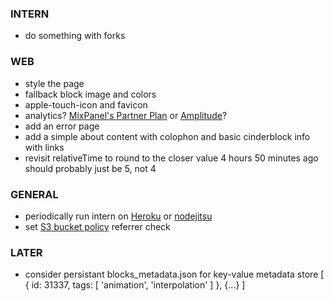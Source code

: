 
### INTERN
- do something with forks

### WEB
- style the page
- fallback block image and colors
- apple-touch-icon and favicon
- analytics? [MixPanel's Partner Plan](https://mixpanel.com/free/) or [Amplitude](https://amplitude.com)?
- add an error page
- add a simple about content with colophon and basic cinderblock info with links
- revisit relativeTime to round to the closer value 4 hours 50 minutes ago should probably just be 5, not 4

### GENERAL
- periodically run intern on [Heroku](https://www.heroku.com/) or [nodejitsu](https://www.nodejitsu.com/)
- set [S3 bucket policy](https://docs.aws.amazon.com/AmazonS3/latest/dev/example-bucket-policies.html) referrer check

### LATER
- consider persistant blocks_metadata.json for key-value metadata store
    [
      {
        id: 31337,
        tags: [
          'animation',
          'interpolation'
        ]
      },
      {...}
    ]
